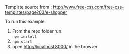 Template source from : http://www.free-css.com/free-css-templates/page203/e-shopper

To run this example:

1. From the repo folder run:  
   `npm install`
2. `npm start`
3. open [http://localhost:8000/](http://localhost:8000/) in the browser